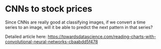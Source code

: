 # CNNs to stock prices
Since CNNs are really good at classifying images, if we convert a time series to an image, will it be able to predict the next pattern in that series?

Detailed article here: https://towardsdatascience.com/reading-charts-with-convolutional-neural-networks-cbaabdd5f478
